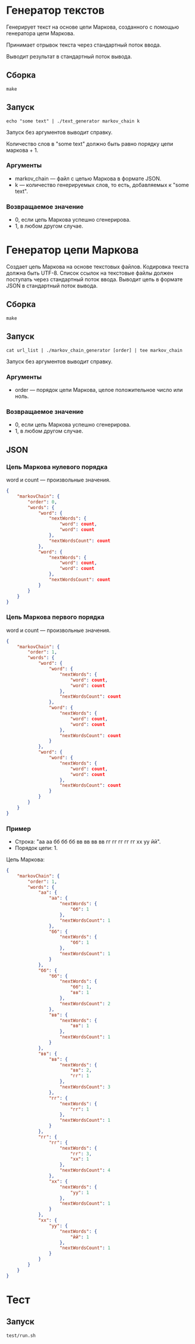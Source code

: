 # Генератор текстов

Генерирует текст на основе цепи Маркова, созданного с помощью генератора цепи Маркова.

Принимает отрывок текста через стандартный поток ввода.

Выводит результат в стандартный поток вывода.

## Сборка

    make

## Запуск

    echo "some text" | ./text_generator markov_chain k

Запуск без аргументов выводит справку.

Количество слов в "some text" должно быть равно порядку цепи маркова + 1.

### Аргументы

 * markov_chain — файл с цепью Маркова в формате JSON.
 * k — количество генерируемых слов, то есть, добавляемых к "some text".

### Возвращаемое значение

 * 0, если цепь Маркова успешно сгенерирова.
 * 1, в любом другом случае.

# Генератор цепи Маркова

Создает цепь Маркова на основе текстовых файлов. Кодировка текста должна быть UTF-8. Список ссылок на текстовые файлы должен поступать через стандартный поток ввода. Выводит цепь в формате JSON в стандартный поток вывода.

## Сборка

    make

## Запуск

    cat url_list | ./markov_chain_generator [order] | tee markov_chain

Запуск без аргументов выводит справку.

### Аргументы

 * order — порядок цепи Маркова, целое положительное число или ноль.

### Возвращаемое значение

 * 0, если цепь Маркова успешно сгенерирова.
 * 1, в любом другом случае.

## JSON

### Цепь Маркова нулевого порядка

word и count — произвольные значения.

```json
{
    "markovChain": {
        "order": 0,
        "words": {
            "word": {
                "nextWords": {
                    "word": count,
                    "word": count
                },
                "nextWordsCount": count
            },
            "word": {
                "nextWords": {
                    "word": count,
                    "word": count
                },
                "nextWordsCount": count
            }
        }
    }
}
```

### Цепь Маркова первого порядка

word и count — произвольные значения.

```json
{
    "markovChain": {
        "order": 1,
        "words": {
            "word": {
                "word": {
                    "nextWords": {
                        "word": count,
                        "word": count
                    },
                    "nextWordsCount": count
                },
                "word": {
                    "nextWords": {
                        "word": count,
                        "word": count
                    },
                    "nextWordsCount": count
                }
            },
            "word": {
                "word": {
                    "nextWords": {
                        "word": count,
                        "word": count
                    },
                    "nextWordsCount": count
                }
            }
        }
    }
}
```

### Пример

 * Строка: "аа аа бб бб бб вв вв вв вв гг гг гг гг гг хх уу йй".
 * Порядок цепи: 1.

Цепь Маркова:

```json
{
    "markovChain": {
        "order": 1,
        "words": {
            "аа": {
                "аа": {
                    "nextWords": {
                        "бб": 1
                    },
                    "nextWordsCount": 1
                },
                "бб": {
                    "nextWords": {
                        "бб": 1
                    },
                    "nextWordsCount": 1
                }
            },
            "бб": {
                "бб": {
                    "nextWords": {
                        "бб": 1,
                        "вв": 1
                    },
                    "nextWordsCount": 2
                },
                "вв": {
                    "nextWords": {
                        "вв": 1
                    },
                    "nextWordsCount": 1
                }
            },
            "вв": {
                "вв": {
                    "nextWords": {
                        "вв": 2,
                        "гг": 1
                    },
                    "nextWordsCount": 3
                },
                "гг": {
                    "nextWords": {
                        "гг": 1
                    },
                    "nextWordsCount": 1
                }
            },
            "гг": {
                "гг": {
                    "nextWords": {
                        "гг": 3,
                        "хх": 1
                    },
                    "nextWordsCount": 4
                },
                "хх": {
                    "nextWords": {
                        "уу": 1
                    },
                    "nextWordsCount": 1
                }
            },
            "хх": {
                "уу": {
                    "nextWords": {
                        "йй": 1
                    },
                    "nextWordsCount": 1
                }
            }
        }
    }
}
```

# Тест

## Запуск

    test/run.sh
